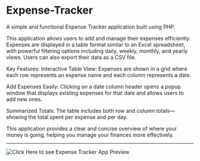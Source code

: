 # Expense-Tracker

A simple and functional Expense Tracker application built using PHP.

This application allows users to add and manage their expenses efficiently. Expenses are displayed in a table format similar to an Excel spreadsheet, with powerful filtering options including daily, weekly, monthly, and yearly views. Users can also export their data as a CSV file.

Key Features:
Interactive Table View: Expenses are shown in a grid where each row represents an expense name and each column represents a date.

Add Expenses Easily: Clicking on a date column header opens a popup window that displays existing expenses for that date and allows users to add new ones.

Summarized Totals: The table includes both row and column totals—showing the total spent per expense and per day.

This application provides a clear and concise overview of where your money is going, helping you manage your finances more effectively.

---

![Click Here to see Expense Tracker App Preview](https://github.com/Parth8736771/Expense-Tracker/issues/1#issue-3053866394/image.png)
